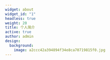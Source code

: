```yaml
---
widget: about
widget_id: "1"
headless: true
weight: 20
title: 个人简介
active: true
author: admin
design:
  background:
    image: a2ccc42a394894f34e8ca70719815f0.jpg
---
```

